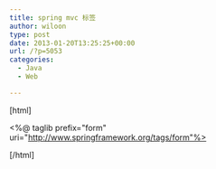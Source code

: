 ```yaml
---
title: spring mvc 标签
author: wiloon
type: post
date: 2013-01-20T13:25:25+00:00
url: /?p=5053
categories:
  - Java
  - Web

---
```

[html]

<%@ taglib prefix="form" uri="http://www.springframework.org/tags/form"%>

[/html]